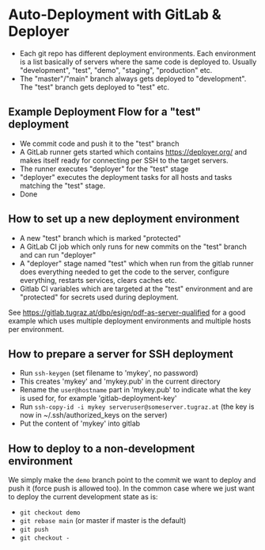 # Auto-Deployment with GitLab & Deployer

-   Each git repo has different deployment environments. Each
    environment is a list basically of servers where the same code is
    deployed to. Usually "development", "test", "demo",
    "staging", "production" etc.
-   The "master"/"main" branch always gets deployed to "development". The
    "test" branch gets deployed to "test" etc.

## Example Deployment Flow for a "test" deployment

-   We commit code and push it to the "test" branch
-   A GitLab runner gets started which contains <https://deployer.org/>
    and makes itself ready for connecting per SSH to the target servers.
-   The runner executes "deployer" for the "test" stage
-   "deployer" executes the deployment tasks for all hosts and tasks
    matching the "test" stage.
-   Done

## How to set up a new deployment environment

-   A new "test" branch which is marked "protected"
-   A GitLab CI job which only runs for new commits on the "test"
    branch and can run "deployer"
-   A "deployer" stage named "test" which when run from the gitlab
    runner does everything needed to get the code to the server,
    configure everything, restarts services, clears caches etc.
-   Gitlab CI variables which are targeted at the "test" environment
    and are "protected" for secrets used during deployment.

See <https://gitlab.tugraz.at/dbp/esign/pdf-as-server-qualified> for a
good example which uses multiple deployment environments and multiple
hosts per environment.

## How to prepare a server for SSH deployment

- Run `ssh-keygen` (set filename to 'mykey', no password)
- This creates 'mykey' and 'mykey.pub' in the current directory
- Rename the `user@hostname` part in 'mykey.pub' to indicate what the key is used for, for example 'gitlab-deployment-key'
- Run `ssh-copy-id -i mykey serveruser@someserver.tugraz.at` (the key
  is now in \~/.ssh/authorized\_keys on the server)
- Put the content of 'mykey' into gitlab

## How to deploy to a non-development environment

We simply make the `demo` branch point to the commit we want to deploy and push it (force push is allowed too). In the common case where we just want to deploy the current development state as is:

- `git checkout demo`
- `git rebase main` (or master if master is the default)
- `git push`
- `git checkout -`
